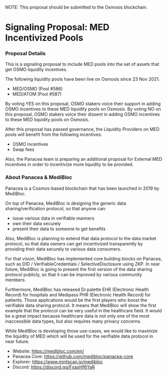 NOTE: This proposal should be submitted to the Osmosis blockchain.


# Signaling Proposal: MED Incentivized Pools


### Proposal Details

This is a signaling proposal to include MED pools into the set of assets that get OSMO liquidity incentives.

The following liquidity pools have been live on Osmosis since 23 Nov 2021.
- MED/OSMO (Pool #586)
- MED/ATOM (Pool #587)

By voting YES on this proposal, OSMO stakers voice their support in adding OSMO incentives to these MED liquidity pools on Osmosis.
By voting NO on this proposal, OSMO stakers voice their dissent in adding OSMO incentives to these MED liquidity pools on Osmosis.

After this proposal has passed governance, the Liquidity Providers on MED pools will benefit from the following incentives:
- OSMO incentives
- Swap fees

Also, the Panacea team is preparing an additional proposal for External MED Incentives in order to incentivize more liquidity to be provided.


### About Panacea & MediBloc

Panacea is a Cosmos-based blockchain that has been launched in 2019 by MediBloc.

On top of Panacea, MediBloc is designing the generic data sharing/verification protocol, so that anyone can:
- issue various data in verifiable manners
- own their data securely
- present their data to someone to get benefits

Also, MediBloc is planning to extend that data protocol to the data market protocol, so that data owners can get incentivized transparently by providing their data securely to various data consumers.

For that vision, MediBloc has implemented core building blocks on Panacea, such as DID / VerifiableCredentials / SelectiveDisclosure using ZKP.
In near future, MediBloc is going to present the first version of the data sharing protocol publicly, so that it can be improved by various community members.

Furthermore, MediBloc has released Dr.palette EHR (Electronic Health Record) for hospitals and Medipass PHR (Electronic Health Record) for patients. Those applications would be the first players who boost the verifiable data sharing protocol. It means that MediBloc will show the first example that the protocol can be very useful in the healthcare field. It would be a great impact because healthcare data is not only one of the most inaccessible data types, but also requires many privacy concerns.

While MediBloc is developing those use-cases, we would like to maximize the liquidity of MED which will be used for the verifiable data protocol in near future.

- Website: https://medibloc.com/en/ 
- Panacea Core: https://github.com/medibloc/panacea-core
- Explorer: https://www.mintscan.io/medibloc 
- Discord: https://discord.gg/FxspHf6YaR
